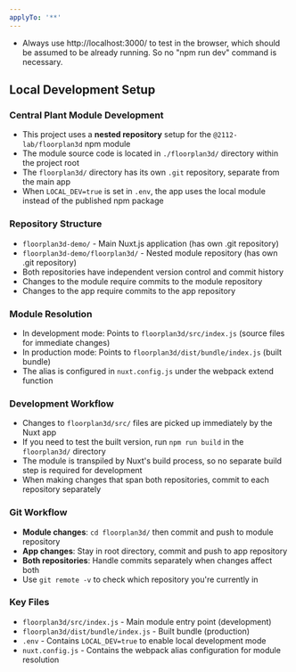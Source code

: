 ```yaml
---
applyTo: '**'
---
```

- Always use http://localhost:3000/ to test in the browser, which should be assumed to be already running. So no "npm run dev" command is necessary.

## Local Development Setup

### Central Plant Module Development
- This project uses a **nested repository** setup for the `@2112-lab/floorplan3d` npm module
- The module source code is located in `./floorplan3d/` directory within the project root
- The `floorplan3d/` directory has its own `.git` repository, separate from the main app
- When `LOCAL_DEV=true` is set in `.env`, the app uses the local module instead of the published npm package

### Repository Structure
- `floorplan3d-demo/` - Main Nuxt.js application (has own .git repository)
- `floorplan3d-demo/floorplan3d/` - Nested module repository (has own .git repository)
- Both repositories have independent version control and commit history
- Changes to the module require commits to the module repository
- Changes to the app require commits to the app repository

### Module Resolution
- In development mode: Points to `floorplan3d/src/index.js` (source files for immediate changes)
- In production mode: Points to `floorplan3d/dist/bundle/index.js` (built bundle)
- The alias is configured in `nuxt.config.js` under the webpack extend function

### Development Workflow
- Changes to `floorplan3d/src/` files are picked up immediately by the Nuxt app
- If you need to test the built version, run `npm run build` in the `floorplan3d/` directory
- The module is transpiled by Nuxt's build process, so no separate build step is required for development
- When making changes that span both repositories, commit to each repository separately

### Git Workflow
- **Module changes**: `cd floorplan3d/` then commit and push to module repository
- **App changes**: Stay in root directory, commit and push to app repository
- **Both repositories**: Handle commits separately when changes affect both
- Use `git remote -v` to check which repository you're currently in

### Key Files
- `floorplan3d/src/index.js` - Main module entry point (development)
- `floorplan3d/dist/bundle/index.js` - Built bundle (production)
- `.env` - Contains `LOCAL_DEV=true` to enable local development mode
- `nuxt.config.js` - Contains the webpack alias configuration for module resolution